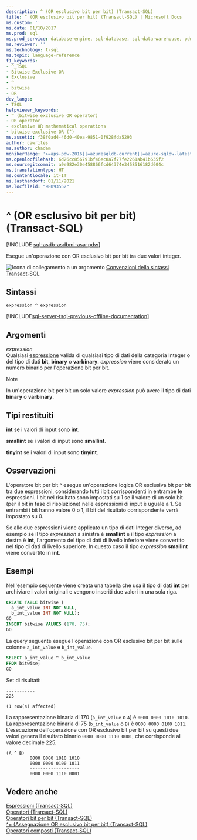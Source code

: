 ```yaml
---
description: ^ (OR esclusivo bit per bit) (Transact-SQL)
title: ^ (OR esclusivo bit per bit) (Transact-SQL) | Microsoft Docs
ms.custom: ''
ms.date: 01/10/2017
ms.prod: sql
ms.prod_service: database-engine, sql-database, sql-data-warehouse, pdw
ms.reviewer: ''
ms.technology: t-sql
ms.topic: language-reference
f1_keywords:
- ^_TSQL
- Bitwise Exclusive OR
- Exclusive
- ^
- bitwise
- OR
dev_langs:
- TSQL
helpviewer_keywords:
- ^ (bitwise exclusive OR operator)
- OR operator
- exclusive OR mathematical operations
- bitwise exclusive OR (^)
ms.assetid: f38f0ad4-46d0-40ea-9851-0f928fda5293
author: cawrites
ms.author: chadam
monikerRange: '>=aps-pdw-2016||=azuresqldb-current||=azure-sqldw-latest||>=sql-server-2016||>=sql-server-linux-2017||=azuresqldb-mi-current'
ms.openlocfilehash: 6d26cc856791bf46ec8a7f77fe2261ab41b635f2
ms.sourcegitcommit: a9e982e30e458866fcd64374e3458516182d604c
ms.translationtype: HT
ms.contentlocale: it-IT
ms.lasthandoff: 01/11/2021
ms.locfileid: "98093552"
---
```

# <a name="-bitwise-exclusive-or-transact-sql"></a>^ (OR esclusivo bit per bit) (Transact-SQL)
[!INCLUDE [sql-asdb-asdbmi-asa-pdw](../../includes/applies-to-version/sql-asdb-asdbmi-asa-pdw.md)]

  Esegue un'operazione con OR esclusivo bit per bit tra due valori integer.  
  
 ![Icona di collegamento a un argomento](../../database-engine/configure-windows/media/topic-link.gif "Icona di collegamento a un argomento") [Convenzioni della sintassi Transact-SQL](../../t-sql/language-elements/transact-sql-syntax-conventions-transact-sql.md)  
  
## <a name="syntax"></a>Sintassi  
  
```syntaxsql  
expression ^ expression  
```  
  
[!INCLUDE[sql-server-tsql-previous-offline-documentation](../../includes/sql-server-tsql-previous-offline-documentation.md)]

## <a name="arguments"></a>Argomenti
 *expression*  
 Qualsiasi [espressione](../../t-sql/language-elements/expressions-transact-sql.md) valida di qualsiasi tipo di dati della categoria Integer o del tipo di dati **bit**, **binary** o **varbinary**. *expression* viene considerato un numero binario per l'operazione bit per bit.  
  
> [!NOTE]  
>  In un'operazione bit per bit un solo valore *expression* può avere il tipo di dati **binary** o **varbinary**.  
  
## <a name="result-types"></a>Tipi restituiti  
 **int** se i valori di input sono **int**.  
  
 **smallint** se i valori di input sono **smallint**.  
  
 **tinyint** se i valori di input sono **tinyint**.  
  
## <a name="remarks"></a>Osservazioni  
 L'operatore bit per bit **^** esegue un'operazione logica OR esclusiva bit per bit tra due espressioni, considerando tutti i bit corrispondenti in entrambe le espressioni. I bit nel risultato sono impostati su 1 se il valore di un solo bit (per il bit in fase di risoluzione) nelle espressioni di input è uguale a 1. Se entrambi i bit hanno valore 0 o 1, il bit del risultato corrispondente verrà impostato su 0.  
  
 Se alle due espressioni viene applicato un tipo di dati Integer diverso, ad esempio se il tipo *expression* a sinistra è **smallint** e il tipo *expression* a destra è **int**, l'argomento del tipo di dati di livello inferiore viene convertito nel tipo di dati di livello superiore. In questo caso il tipo _expression_ **smallint** viene convertito in **int**.  
  
## <a name="examples"></a>Esempi  
 Nell'esempio seguente viene creata una tabella che usa il tipo di dati **int** per archiviare i valori originali e vengono inseriti due valori in una sola riga.  
  
```sql  
CREATE TABLE bitwise (   
  a_int_value INT NOT NULL,  
  b_int_value INT NOT NULL);
GO  
INSERT bitwise VALUES (170, 75);  
GO  
```  
  
 La query seguente esegue l'operazione con OR esclusivo bit per bit sulle colonne `a_int_value` e `b_int_value`.  
  
```sql  
SELECT a_int_value ^ b_int_value  
FROM bitwise;  
GO  
```  
  
 Set di risultati:  
  
```  
-----------   
225           
  
(1 row(s) affected)  
```  
  
 La rappresentazione binaria di 170 (`a_int_value` o `A`) è `0000 0000 1010 1010`. La rappresentazione binaria di 75 (`b_int_value` o `B`) è `0000 0000 0100 1011`. L'esecuzione dell'operazione con OR esclusivo bit per bit su questi due valori genera il risultato binario `0000 0000 1110 0001`, che corrisponde al valore decimale 225.  
  
```  
(A ^ B)     
         0000 0000 1010 1010  
         0000 0000 0100 1011  
         -------------------  
         0000 0000 1110 0001  
```  
  

  
## <a name="see-also"></a>Vedere anche  
 [Espressioni &#40;Transact-SQL&#41;](../../t-sql/language-elements/expressions-transact-sql.md)   
 [Operatori &#40;Transact-SQL&#41;](../../t-sql/language-elements/operators-transact-sql.md)   
 [Operatori bit per bit &#40;Transact-SQL&#41;](../../t-sql/language-elements/bitwise-operators-transact-sql.md)   
 [^= &#40;Assegnazione OR esclusivo bit per bit&#41; &#40;Transact-SQL&#41;](../../t-sql/language-elements/bitwise-exclusive-or-equals-transact-sql.md)   
 [Operatori composti &#40;Transact-SQL&#41;](../../t-sql/language-elements/compound-operators-transact-sql.md)  
  
  



